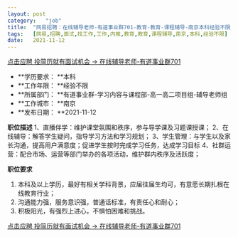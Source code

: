 ```yaml
---
layout:	post
category:	"job"
title:	"网易招聘：在线辅导老师-有道事业群701-教育-教育-课程辅导-南京本科经验不限"
tags:	[网易,招聘,面试,找工作,工作,内推,教育,教育,课程辅导,南京,本科,经验不限]
date:	2021-11-12
---
```


[点击应聘 投简历就有面试机会 -> 在线辅导老师-有道事业群701](http://mobile.bole.netease.com/bole/boleDetail?id=23901&employeeId=346f03c3cda5f04c&key=all)



- **学历要求： **本科
- **工作年限： **经验不限
- **所属部门： **有道事业群-学习内容与课程部-高一高二项目组-辅导老师组
- **工作城市： **南京
- **发布日期： **2021-11-12



**职位描述**
1、直播伴学：维护课堂氛围和秩序，参与导学课及习题课授课；
2、在线辅导：解答学生疑问，指导学习方法和学习规划；
3、学生管理：与学生以及家长沟通，提高用户满意度；促进学生按时完成学习任务，达成学习目标
4、社群运营：配合市场、运营等部门举办的各项活动，维护群内秩序及活跃度；



**职位要求**
1. 本科及以上学历，最好有相关学科背景，应届往届生均可，有意愿长期扎根在线教育行业；
2. 沟通能力强，服务意识强，普通话标准，有责任心和耐心；
3. 积极阳光，有强烈上进心，不惧怕困难和挑战。



[点击应聘 投简历就有面试机会 -> 在线辅导老师-有道事业群701](http://mobile.bole.netease.com/bole/boleDetail?id=23901&employeeId=346f03c3cda5f04c&key=all)